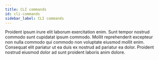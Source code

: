 ```yaml
---
title: CLI commands
id: cli-commands
sidebar_label: CLI commands
---
```


Proident ipsum irure elit laborum exercitation enim. Sunt tempor nostrud commodo sunt cupidatat ipsum commodo. Mollit reprehenderit excepteur non nulla commodo qui commodo non voluptate eiusmod mollit enim. Consequat elit pariatur ut ea duis ex nostrud ad pariatur ea dolor. Proident nostrud eiusmod dolor ad sunt proident laboris anim dolore.

